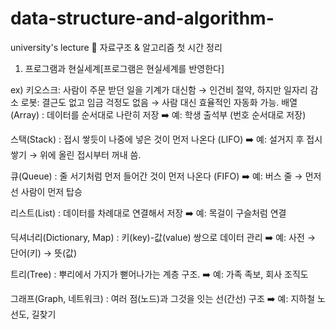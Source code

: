 # data-structure-and-algorithm-
university's lecture
📘 자료구조 & 알고리즘 첫 시간 정리
1. 프로그램과 현실세계[프로그램은 현실세계를 반영한다]

ex)
키오스크: 사람이 주문 받던 일을 기계가 대신함 → 인건비 절약, 하지만 일자리 감소
로봇: 결근도 없고 임금 걱정도 없음 → 사람 대신 효율적인 자동화 가능.
배열(Array)
: 데이터를 순서대로 나란히 저장
➡️ 예: 학생 출석부 (번호 순서대로 저장)

스택(Stack)
: 접시 쌓듯이 나중에 넣은 것이 먼저 나온다 (LIFO)
➡️ 예: 설거지 후 접시 쌓기 → 위에 올린 접시부터 꺼내 씀.

큐(Queue)
: 줄 서기처럼 먼저 들어간 것이 먼저 나온다 (FIFO)
➡️ 예: 버스 줄 → 먼저 선 사람이 먼저 탑승

리스트(List)
: 데이터를 차례대로 연결해서 저장
➡️ 예: 목걸이 구슬처럼 연결

딕셔너리(Dictionary, Map)
: 키(key)-값(value) 쌍으로 데이터 관리
➡️ 예: 사전 → 단어(키) → 뜻(값)

트리(Tree)
: 뿌리에서 가지가 뻗어나가는 계층 구조.
➡️ 예: 가족 족보, 회사 조직도

그래프(Graph, 네트워크)
: 여러 점(노드)과 그것을 잇는 선(간선) 구조
➡️ 예: 지하철 노선도, 길찾기
